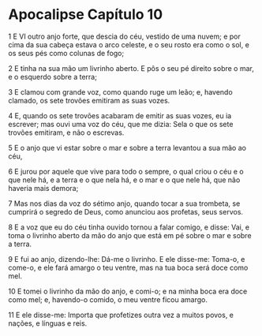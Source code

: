 # Apocalipse Capítulo 10

1	E VI outro anjo forte, que descia do céu, vestido de uma nuvem; e por cima da sua cabeça estava o arco celeste, e o seu rosto era como o sol, e os seus pés como colunas de fogo;

2	E tinha na sua mão um livrinho aberto. E pôs o seu pé direito sobre o mar, e o esquerdo sobre a terra;

3	E clamou com grande voz, como quando ruge um leão; e, havendo clamado, os sete trovões emitiram as suas vozes.

4	E, quando os sete trovões acabaram de emitir as suas vozes, eu ia escrever; mas ouvi uma voz do céu, que me dizia: Sela o que os sete trovões emitiram, e não o escrevas.

5	E o anjo que vi estar sobre o mar e sobre a terra levantou a sua mão ao céu,

6	E jurou por aquele que vive para todo o sempre, o qual criou o céu e o que nele há, e a terra e o que nela há, e o mar e o que nele há, que não haveria mais demora;

7	Mas nos dias da voz do sétimo anjo, quando tocar a sua trombeta, se cumprirá o segredo de Deus, como anunciou aos profetas, seus servos.

8	E a voz que eu do céu tinha ouvido tornou a falar comigo, e disse: Vai, e toma o livrinho aberto da mão do anjo que está em pé sobre o mar e sobre a terra.

9	E fui ao anjo, dizendo-lhe: Dá-me o livrinho. E ele disse-me: Toma-o, e come-o, e ele fará amargo o teu ventre, mas na tua boca será doce como mel.

10	E tomei o livrinho da mão do anjo, e comi-o; e na minha boca era doce como mel; e, havendo-o comido, o meu ventre ficou amargo.

11	E ele disse-me: Importa que profetizes outra vez a muitos povos, e nações, e línguas e reis.

